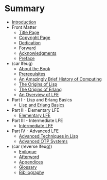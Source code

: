# Summary

* [Introduction](README.md)
* Front Matter
  * [Title Page](fm/title-page.md)
  * [Copyright Page](fm/copyright.md)
  * [Dedication](fm/dedication.md)
  * [Forward](fm/forward.md)
  * [Acknowledgments](fm/acknowledgments.md)
  * [Preface](README.md)
* (car lfeug)
  * [About the Book](intro/about.md)
  * [Prerequisites](intro/prereq.md)
  * [An Amazingly Brief History of Computing](intro/computing-history.md)
  * [The Origins of Lisp](intro/lisp-history.md)
  * [The Origins of Erlang](intro/erlang-history.md)
  * [An Overview of LFE](intro/lfe-overview.md)
* Part I - Lisp and Erlang Basics
  * [Lisp and Erlang Basics](p1/lisp-erlang-basics.md)
* Part II - Elementary LFE
  * [Elementary LFE](p2/lfe-elemnts.md)
* Part III - Intermediate LFE
  * [Intermediate LFE](p3/intermed-lfe.md)
* Part IV - Advanced LFE
  * [Advanced Techniques in Lisp](p4/advanced-lfe.md)
  * [Advanced OTP Systems](p4/advanced-otp.md)
* (car (reverse lfeug))
  * [Epilogue](outro/epilogue.md)
  * [Afterword](outro/afterward.md)
  * [Appendices](outro/appendices.md)
  * [Glossary](outro/glossary.md)
  * [Bibliography](outro/bibliography.md)
